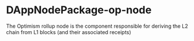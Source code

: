 # DAppNodePackage-op-node

The Optimism rollup node is the component responsible for deriving the L2 chain from L1 blocks (and their associated receipts)
